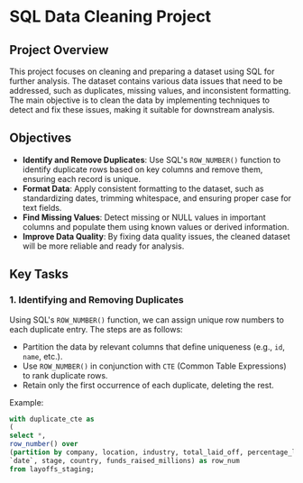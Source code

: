 # SQL Data Cleaning Project

## Project Overview

This project focuses on cleaning and preparing a dataset using SQL for further analysis. The dataset contains various data issues that need to be addressed, such as duplicates, missing values, and inconsistent formatting. The main objective is to clean the data by implementing techniques to detect and fix these issues, making it suitable for downstream analysis.

## Objectives

- **Identify and Remove Duplicates**: Use SQL's `ROW_NUMBER()` function to identify duplicate rows based on key columns and remove them, ensuring each record is unique.
- **Format Data**: Apply consistent formatting to the dataset, such as standardizing dates, trimming whitespace, and ensuring proper case for text fields.
- **Find Missing Values**: Detect missing or NULL values in important columns and populate them using known values or derived information.
- **Improve Data Quality**: By fixing data quality issues, the cleaned dataset will be more reliable and ready for analysis.

## Key Tasks

### 1. Identifying and Removing Duplicates
Using SQL's `ROW_NUMBER()` function, we can assign unique row numbers to each duplicate entry. The steps are as follows:
- Partition the data by relevant columns that define uniqueness (e.g., `id`, `name`, etc.).
- Use `ROW_NUMBER()` in conjunction with `CTE` (Common Table Expressions) to rank duplicate rows.
- Retain only the first occurrence of each duplicate, deleting the rest.

Example:
```sql
with duplicate_cte as 
(
select *,
row_number() over
(partition by company, location, industry, total_laid_off, percentage_laid_off, 
`date`, stage, country, funds_raised_millions) as row_num
from layoffs_staging;
